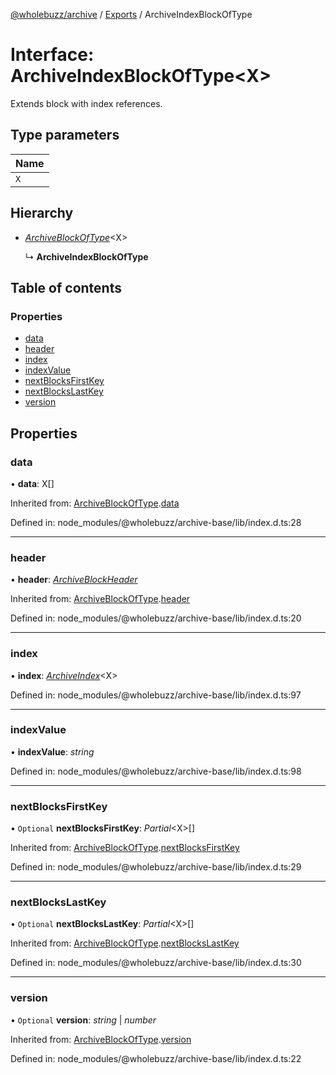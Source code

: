 [@wholebuzz/archive](../README.md) / [Exports](../modules.md) / ArchiveIndexBlockOfType

# Interface: ArchiveIndexBlockOfType<X\>

Extends block with index references.

## Type parameters

| Name |
| :------ |
| `X` |

## Hierarchy

- [*ArchiveBlockOfType*](archiveblockoftype.md)<X\>

  ↳ **ArchiveIndexBlockOfType**

## Table of contents

### Properties

- [data](archiveindexblockoftype.md#data)
- [header](archiveindexblockoftype.md#header)
- [index](archiveindexblockoftype.md#index)
- [indexValue](archiveindexblockoftype.md#indexvalue)
- [nextBlocksFirstKey](archiveindexblockoftype.md#nextblocksfirstkey)
- [nextBlocksLastKey](archiveindexblockoftype.md#nextblockslastkey)
- [version](archiveindexblockoftype.md#version)

## Properties

### data

• **data**: X[]

Inherited from: [ArchiveBlockOfType](archiveblockoftype.md).[data](archiveblockoftype.md#data)

Defined in: node_modules/@wholebuzz/archive-base/lib/index.d.ts:28

___

### header

• **header**: [*ArchiveBlockHeader*](archiveblockheader.md)

Inherited from: [ArchiveBlockOfType](archiveblockoftype.md).[header](archiveblockoftype.md#header)

Defined in: node_modules/@wholebuzz/archive-base/lib/index.d.ts:20

___

### index

• **index**: [*ArchiveIndex*](archiveindex.md)<X\>

Defined in: node_modules/@wholebuzz/archive-base/lib/index.d.ts:97

___

### indexValue

• **indexValue**: *string*

Defined in: node_modules/@wholebuzz/archive-base/lib/index.d.ts:98

___

### nextBlocksFirstKey

• `Optional` **nextBlocksFirstKey**: *Partial*<X\>[]

Inherited from: [ArchiveBlockOfType](archiveblockoftype.md).[nextBlocksFirstKey](archiveblockoftype.md#nextblocksfirstkey)

Defined in: node_modules/@wholebuzz/archive-base/lib/index.d.ts:29

___

### nextBlocksLastKey

• `Optional` **nextBlocksLastKey**: *Partial*<X\>[]

Inherited from: [ArchiveBlockOfType](archiveblockoftype.md).[nextBlocksLastKey](archiveblockoftype.md#nextblockslastkey)

Defined in: node_modules/@wholebuzz/archive-base/lib/index.d.ts:30

___

### version

• `Optional` **version**: *string* \| *number*

Inherited from: [ArchiveBlockOfType](archiveblockoftype.md).[version](archiveblockoftype.md#version)

Defined in: node_modules/@wholebuzz/archive-base/lib/index.d.ts:22
